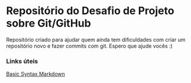 # Repositório do Desafio de Projeto sobre Git/GitHub
Repositório criado para ajudar quem ainda tem dificuldades com criar um repositório novo e fazer commits com git. Espero que ajude vocês :)

### Links úteis 
[Basic Syntax Markdown](https://www.markdownguide.org/basic-syntax/)
